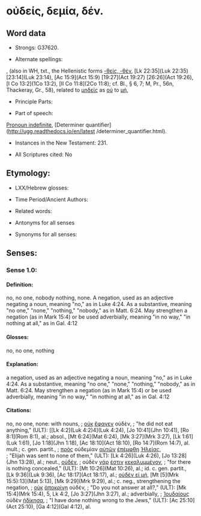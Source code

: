 # οὐδείς, δεμία, δέν.

<!-- Status: S2=NeedsReview -->
<!-- Lexica used for edits: BDAG, FFM, LN, A-S -->

## Word data

* Strongs: G37620.

* Alternate spellings:

,  (also in WH, txt., the Hellenistic forms [-θείς, -θέν](), [Lk 22:35](Luk 22:35) [23:14](Luk 23:14), [Ac 15:9](Act 15:9) [19:27](Act 19:27) [26:26](Act 19:26), [I Co 13:2](1Co 13:2), [II Co 11:8](2Co 11:8); cf. Bl., § 6, 7; M, Pr., 56n, Thackeray, Gr., 58), related to [μηδείς]() as [οὐ]() to [μή](),

* Principle Parts: 


* Part of speech: 

[Pronoun indefinite](http://ugg.readthedocs.io/en/latest/pronoun_indefinite.html),
[Determiner quantifier](http://ugg.readthedocs.io/en/latest
/determiner_quantifier.html).

* Instances in the New Testament: 231.

* All Scriptures cited: No

## Etymology: 


* LXX/Hebrew glosses: 


* Time Period/Ancient Authors: 


* Related words: 

* Antonyms for all senses

* Synonyms for all senses: 


## Senses: 


### Sense  1.0: 

#### Definition: 

no, no one, nobody nothing, none.  A negation, used as an adjective negating a noun, meaning "no," as in Luke 4:24.  As a substantive, meaning "no one," "none," "nothing," "nobody," as in Matt. 6:24.  May strengthen a negation (as in Mark 15:4) or be used adverbially, meaning "in no way," "in nothing at all," as in Gal. 4:12

#### Glosses: 

no, no one, nothing

#### Explanation: 

a negation, used as an adjective negating a noun, meaning "no," as in Luke 4:24.  As a substantive, meaning "no one," "none," "nothing," "nobody," as in Matt. 6:24.  May strengthen a negation (as in Mark 15:4) or be used adverbially, meaning "in no way," "in nothing at all," as in Gal. 4:12

#### Citations: 

no, no one, none: with nouns, 
; [οὐκ](../G37560/01.md) [ἔφαγεν](../G20680/01.md) οὐδὲν, 
; "he did not eat anything," (ULT): 
[[Lk 4:2](Luk 4:2)4](Luk 4:24), [Jo 10:41](Jhn 10:41), [Ro 8:1](Rom 8:1), al.; absol., [Mt 6:24](Mat 6:24), [Mk 3:27](Mrk 3:27), [Lk 1:61](Luk 1:61), [Jo 1:18](Jhn 1:18), [Ac 18:10](Act 18:10), [Ro 14:7](Rom 14:7), al. mult.; c. gen. partit., 
; [πρὸς](../G43140/01.md) οὐδεμίαν [αὐτῶν](../G08460/01.md) [ἐπέμφθη](../G39920/01.md) [Ἠλείας](../G22430/01.md),  
; "Elijah was sent to none of them," (ULT): 
[Lk 4:26](Luk 4:26), [Jo 13:28](Jhn 13:28), al.; neut., [οὐδέν](), 
; οὐδὲν [γάρ](../G10630/01.md) [ἐστιν](../G15100/01.md) [κεκαλυμμένον](../G25720/01.md),
; "for there is nothing concealed," (ULT): 
[Mt 10:26](Mat 10:26), al.; id. c. gen. partit., [Lk 9:36](Luk 9:36), [Ac 18:17](Act 18:17),   al.; [οὐδὲν εἰ μή](), [Mt [5](Mrk 15:5):13](Mat 5:13), [Mk 9:29](Mrk 9:29), al.; c. neg., strengthening the negation, 
; [οὐκ](../G37560/01.md) [ἀποκρίνῃ](../G06110/01.md) οὐδέν, 
; "Do you not answer at all?," (ULT): 
[Mk 15:4](Mrk 15:4), 5, Lk 4:2, [Jo 3:27](Jhn 3:27), al.; adverbially, 
; [Ἰουδαίους](../G24530/01.md) οὐδὲν [ἠδίκησα](../G00910/01.md),
; "I have done nothing wrong to the Jews," (ULT): 
[Ac 25:10](Act 25:10), [Ga 4:12](Gal 4:12), al.